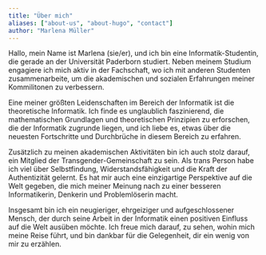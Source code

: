 ```yaml
---
title: "Über mich"
aliases: ["about-us", "about-hugo", "contact"]
author: "Marlena Müller"
---
```


Hallo, mein Name ist Marlena (sie/er), und ich bin eine Informatik-Studentin, die gerade an der Universität Paderborn studiert. Neben meinem Studium engagiere ich mich aktiv in der Fachschaft, wo ich mit anderen Studenten zusammenarbeite, um die akademischen und sozialen Erfahrungen meiner Kommilitonen zu verbessern.

Eine meiner größten Leidenschaften im Bereich der Informatik ist die theoretische Informatik. Ich finde es unglaublich faszinierend, die mathematischen Grundlagen und theoretischen Prinzipien zu erforschen, die der Informatik zugrunde liegen, und ich liebe es, etwas über die neuesten Fortschritte und Durchbrüche in diesem Bereich zu erfahren.

Zusätzlich zu meinen akademischen Aktivitäten bin ich auch stolz darauf, ein Mitglied der Transgender-Gemeinschaft zu sein. Als trans Person habe ich viel über Selbstfindung, Widerstandsfähigkeit und die Kraft der Authentizität gelernt. Es hat mir auch eine einzigartige Perspektive auf die Welt gegeben, die mich meiner Meinung nach zu einer besseren Informatikerin, Denkerin und Problemlöserin macht.

Insgesamt bin ich ein neugieriger, ehrgeiziger und aufgeschlossener Mensch, der durch seine Arbeit in der Informatik einen positiven Einfluss auf die Welt ausüben möchte. Ich freue mich darauf, zu sehen, wohin mich meine Reise führt, und bin dankbar für die Gelegenheit, dir ein wenig von mir zu erzählen.
